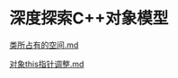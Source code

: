 # 深度探索C++对象模型

[类所占有的空间.md](https://github.com/niu0217/Documents/blob/main/C%2B%2B/objectmodel/类所占有的空间.md)

[对象this指针调整.md](https://github.com/niu0217/Documents/blob/main/C%2B%2B/objectmodel/对象this指针调整.md)

